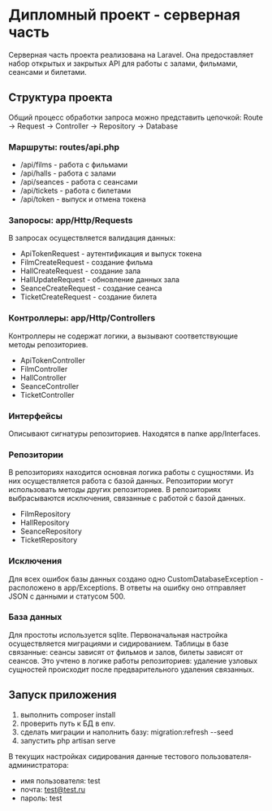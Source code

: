 # Дипломный проект - серверная часть

Серверная часть проекта реализована на Laravel. Она предоставляет набор открытых и закрытых API для работы с залами, фильмами, сеансами и билетами. 

## Структура проекта
Общий процесс обработки запроса можно представить цепочкой:
Route -> Request -> Controller -> Repository -> Database

### Маршруты: routes/api.php
* /api/films - работа с фильмами
* /api/halls - работа с залами
* /api/seances - работа с сеансами
* /api/tickets - работа с билетами
* /api/token - выпуск и отмена токена

### Запоросы: app/Http/Requests
В запросах осуществляется валидация данных:
* ApiTokenRequest - аутентификация и выпуск токена
* FilmCreateRequest - создание фильма
* HallCreateRequest - создание зала
* HallUpdateRequest - обновление данных зала
* SeanceCreateRequest - создание сеанса
* TicketCreateRequest - создание билета

### Контроллеры: app/Http/Controllers
Контроллеры не содержат логики, а вызывают соответствующие методы репозиториев.
* ApiTokenController 
* FilmController
* HallController
* SeanceController
* TicketController

### Интерфейсы
Описывают сигнатуры репозиториев. Находятся в папке app/Interfaces.

### Репозитории
В репозиториях находится основная логика работы с сущностями. Из них осуществляется работа с базой данных. Репозитории могут использовать методы других репозиториев. В репозиториях выбрасываются исключения, связанные с работой с базой данных.
* FilmRepository
* HallRepository
* SeanceRepository
* TicketRepository

### Исключения
Для всех ошибок базы данных создано одно CustomDatabaseException - расположено в app/Exceptions. В ответы на ошибку оно отправляет JSON с данными и статусом 500.

### База данных
Для простоты используется sqlite. Первоначальная настройка осуществляется миграциями и сидированием. Таблицы в базе связанные: сеансы зависят от фильмов и залов, билеты зависят от сеансов. Это учтено в логике работы репозиториев: удаление узловых сущностей происходит после предварительного удаления связанных.

## Запуск приложения

1) выполнить composer install 
2) проверить путь к БД в env.
3) сделать миграции и наполнить базу: migration:refresh --seed
4) запустить php artisan serve

В текущих настройках сидирования данные тестового пользователя-администратора:
* имя пользователя: test
* почта: test@test.ru
* пароль: test
